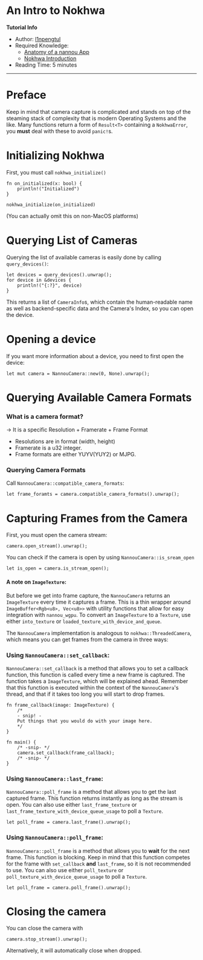 # An Intro to Nokhwa

**Tutorial Info**

- Author: [l1npengtul](https://l1n.pengtul.net)
- Required Knowledge:
    - [Anatomy of a nannou App](/tutorials/basics/anatomy-of-a-nannou-app.md)
    - [Nokhwa Introduction](/tutorials/nokhwa/nokhwa-introduction.md)
- Reading Time: 5 minutes
---

# Preface
Keep in mind that camera capture is complicated and stands on top of the steaming stack of complexity that is modern 
Operating Systems and the like. Many functions return a form of `Result<T>` containing a `NokhwaError`, you **must** deal 
with these to avoid `panic!`s.

# Initializing Nokhwa
First, you must call `nokhwa_initialize()`
```rust,no_run
fn on_initialized(x: bool) {
    println!("Initialized")
}

nokhwa_initialize(on_initialized)
```
(You can actually omit this on non-MacOS platforms)

# Querying List of Cameras
Querying the list of available cameras is easily done by calling `query_devices()`:
```rust,no_run
let devices = query_devices().unwrap();
for device in &devices {
    println!("{:?}", device)
}
```
This returns a list of `CameraInfo`s, which contain the human-readable name as well as backend-specific data and the 
Camera's Index, so you can open the device.

# Opening a device
If you want more information about a device, you need to first open the device:
```rust,no_run
let mut camera = NannouCamera::new(0, None).unwrap();
```

# Querying Available Camera Formats
### What is a camera format?
-> It is a specific Resolution + Framerate + Frame Format
- Resolutions are in format (width, height)
- Framerate is a u32 integer.
- Frame formats are either YUYV(YUY2) or MJPG.

### Querying Camera Formats
Call `NannouCamera::compatible_camera_formats`:
```rust,no_run
let frame_foramts = camera.compatible_camera_formats().unwrap();
```

# Capturing Frames from the Camera
First, you must open the camera stream:
```rust,no_run
camera.open_stream().unwrap();
```
You can check if the camera is open by using `NannouCamera::is_sream_open`
```rust,no_run
let is_open = camera.is_stream_open();
```
#### A note on `ImageTexture`:
But before we get into frame capture, the `NannouCamera` returns an `ImageTexture` every time it captures a frame. This
is a thin wrapper around `ImageBuffer<Rgb<u8>, Vec<u8>>` with utility functions that allow for easy integration with 
`nannou_wgpu`. To convert an `ImageTexture` to a  `Texture`, use either `into_texture` or `loaded_texture_with_device_and_queue`.

The `NannouCamera` implementation is analogous to `nokhwa::ThreadedCamera`, which means
you can get frames from the camera in three ways:
### Using `NannouCamera::set_callback`:
`NannouCamera::set_callback` is a method that allows you to set a callback function, this function is called every time 
a new frame is captured. The function takes a `ImageTexture`, which will be explained ahead.
Remember that this function is executed within the context of the `NannouCamera`'s thread, and that if it takes too long
you will start to drop frames. 
```rust,no_run
fn frame_callback(image: ImageTexture) {
    /*
    - snip! - 
    Put things that you would do with your image here.
    */
}

fn main() {
    /* -snip- */
    camera.set_callback(frame_callback);
    /* -snip- */
}
```
### Using `NannouCamera::last_frame`:
`NannouCamera::poll_frame` is a method that allows you to get the last captured frame. This function returns instantly 
as long as the stream is open. You can also use either `last_frame_texture` or `last_frame_texture_with_device_queue_usage` to poll
a `Texture`.
```rust,no_run
let poll_frame = camera.last_frame().unwrap();
```
### Using `NannouCamera::poll_frame`:
`NannouCamera::poll_frame` is a method that allows you to **wait** for the next frame. This function is blocking. Keep
in mind that this function competes for the frame with `set_callback` **and** `last_frame`, so it is not recommended to use.
You can also use either `poll_texture` or `poll_texture_with_device_queue_usage` to poll
a `Texture`.
```rust,no_run
let poll_frame = camera.poll_frame().unwrap();
```

# Closing the camera
You can close the camera with 
```rust,no_run
camera.stop_stream().unwrap();
```
Alternatively, it will automatically close when dropped.

